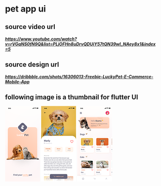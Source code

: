 # pet app ui

## source video url
##### https://www.youtube.com/watch?v=rVGqNS0fN9Q&list=PLjOFHn8uDrvQDUiY57tQN39wI_NAey8x1&index=5

## source design url
##### https://dribbble.com/shots/16306013-Freebie-LuckyPet-E-Commerce-Mobile-App

## following image is a thumbnail for flutter UI

![splash screen](tumbImages/splash.png)
![details screen](tumbImages/details.png)
![listing screen](tumbImages/listing.png)